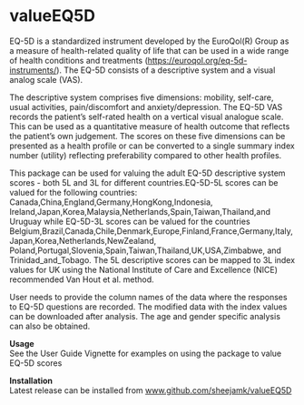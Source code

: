 # valueEQ5D
EQ-5D is a standardized instrument developed by the EuroQol(R) Group as a measure of health-related quality of life that can be used in a wide range of health conditions and treatments (https://euroqol.org/eq-5d-instruments/). The EQ-5D consists of a descriptive system and a visual analog scale (VAS).

The descriptive system comprises five dimensions: mobility, self-care, usual activities, pain/discomfort and anxiety/depression. The EQ-5D VAS records the patient’s self-rated health on a vertical visual analogue scale. This can be used as a quantitative measure of health outcome that reflects the patient’s own judgement. The scores on these five dimensions can be presented as a health profile or can be converted to a single summary index number (utility) reflecting preferability compared to other health profiles.

This package can be used for valuing the adult EQ-5D descriptive system scores - both 5L and 3L for different countries.EQ-5D-5L scores can be valued for the following countries: Canada,China,England,Germany,HongKong,Indonesia, Ireland,Japan,Korea,Malaysia,Netherlands,Spain,Taiwan,Thailand,and Uruguay while EQ-5D-3L scores can be valued for the countries Belgium,Brazil,Canada,Chile,Denmark,Europe,Finland,France,Germany,Italy,Japan,Korea,Netherlands,NewZealand, Poland,Portugal,Slovenia,Spain,Taiwan,Thailand,UK,USA,Zimbabwe, and Trinidad_and_Tobago. The 5L descriptive scores can be mapped to 3L index values for UK using the National Institute of Care and Excellence (NICE) recommended Van Hout et al. method. 

User needs to provide the column names of the data where the responses to EQ-5D questions are recorded. The modified data with the index values can be downloaded after analysis. The age and gender specific analysis can also be obtained.

**Usage**<br/>
See the User Guide Vignette for examples on using the package to value EQ-5D scores

**Installation**<br/>
Latest release can be installed from www.github.com/sheejamk/valueEQ5D
